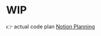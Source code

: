# WIP

:point_right: actual code plan [Notion Planning](https://hissing-meerkat-211.notion.site/Tech-Test-DevQuest-0c6ef4a66477431aafecf084118c6208)